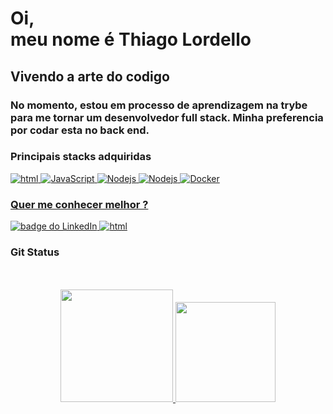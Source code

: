 <h1>Oi,<br> meu nome é Thiago Lordello</h1>
<h2>Vivendo a arte do codigo</h2>
<h3>No momento, estou em processo de aprendizagem na trybe para me tornar um desenvolvedor full stack. Minha preferencia por codar esta no back end. </h3>
<h3>Principais stacks adquiridas</h3>

<a href="[Link perfil no html]"><img alt="html" src="https://img.shields.io/badge/HTML5-E34F26?style=for-the-badge&logo=html5&logoColor=white" />
<a href="[Link perfil no JavaScript]"><img alt="JavaScript" src="https://img.shields.io/badge/JavaScript-323330?style=for-the-badge&logo=javascript&logoColor=F7DF1E" />
<a href="[Link perfil no Nodejs]"><img alt="Nodejs" src="https://img.shields.io/badge/Node.js-339933?style=for-the-badge&logo=nodedotjs&logoColor=white" />
<a href="[Link perfil no Nodejs]"><img alt="Nodejs" src="https://img.shields.io/badge/Sequelize-52B0E7?style=for-the-badge&logo=Sequelize&logoColor=white" /> <a href="[Link perfil no Docker]"><img alt="Docker" src="https://img.shields.io/badge/Docker-2CA5E0?style=for-the-badge&logo=docker&logoColor=white" />
<h3>Quer me conhecer melhor ?</h3> 
<a href="https://www.linkedin.com/in/thiago-lordello-b3418aaa/" rel="nofollow">
  <img src="https://camo.githubusercontent.com/a80d00f23720d0bc9f55481cfcd77ab79e141606829cf16ec43f8cacc7741e46/68747470733a2f2f696d672e736869656c64732e696f2f62616467652f4c696e6b6564496e2d3030373742353f7374796c653d666f722d7468652d6261646765266c6f676f3d6c696e6b6564696e266c6f676f436f6c6f723d7768697465" alt="badge do LinkedIn" data-canonical-src="https://img.shields.io/badge/LinkedIn-0077B5?style=for-the-badge&amp;logo=linkedin&amp;logoColor=white" style="max-width: 100%;"> <a href="[Link perfil no html]"><img alt="html" src="https://img.shields.io/badge/Microsoft_Outlook-0078D4?style=for-the-badge&logo=microsoft-outlook&logoColor=white" />     
</a>
 <h3>Git Status</h3>
 <div align="center">
  
   <br>
  <br>
  <tr>
    <td>
  <a href="https://github.com/thiagolordello">
    <a href =" https://github.com/anuraghazra/github-readme-stats ">
  <img  height="180em" src ="https://github-readme-stats.vercel.app/api?username=thiagolordello&show_icons=true&theme=calm" style="max-width: 60%;"/>
 </a>
  </a>
</td>
    <td>
  <a href="https://github.com/thiagolordello">
     <img height="160em" src ="https://github-readme-stats.vercel.app/api/top-langs/?username=thiagolordello&langs_count=8&layout=compact&theme=calm" style="max-width: 60%;"/>
 </a>
</td>
  </tr>
   
 </div>
